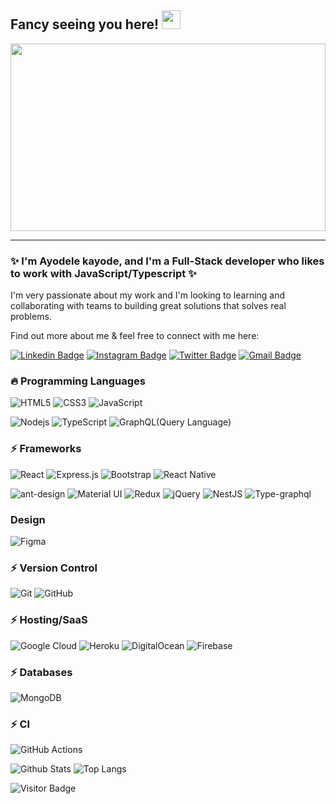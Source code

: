 ## Fancy seeing you here! <img src="https://raw.githubusercontent.com/ayorich/ayorich/master/wave.gif" width="30px">

<a href="#"><img src="https://raw.githubusercontent.com/ayorich/ayorich/master/remotecode.gif" width="100%" height="300" ></a>

---

### ✨ I'm Ayodele kayode, and I'm a Full-Stack developer who likes to work with JavaScript/Typescript ✨

I'm very passionate about my work and I'm looking to learning and collaborating with teams to building great solutions that solves real problems.

Find out more about me & feel free to connect with me here:

[![Linkedin Badge](https://img.shields.io/badge/linkedin%20-%230077B5.svg?style=for-the-badge&logo=Linkedin&logoColor=white&link=https://www.linkedin.com/in/ayoemma-51b561139/)](https://www.linkedin.com/in/ayoemma-51b561139/)
[![Instagram Badge](https://img.shields.io/badge/ay0rich%20-%23E4405F.svg?style=for-the-badge&logo=instagram&logoColor=white&link=https://www.instagram.com/ay0rich/)](https://www.instagram.com/ay0rich/)
[![Twitter Badge](https://img.shields.io/badge/Hayo_man%20-%231DA1F2.svg?style=for-the-badge&logo=Twitter&logoColor=white&link=https://twitter.com/Hayo_man)](https://twitter.com/Hayo_man)
[![Gmail Badge](https://img.shields.io/badge/-kayodele17@gmail.com-c14438?style=for-the-badge&logo=Gmail&logoColor=white&link=mailto:kayodele17@gmail.com)](mailto:kayodele17@gmail.com)

### 🔥 Programming Languages

![HTML5](https://img.shields.io/badge/-HTML5-E34F26?style=flat-square&logo=html5&logoColor=white)
![CSS3](https://img.shields.io/badge/-CSS3-1572B6?style=flat-square&logo=css3)
![JavaScript](https://img.shields.io/badge/-JavaScript-black?style=flat-square&logo=javascript)

![Nodejs](https://img.shields.io/badge/-Nodejs-black?style=flat-square&logo=Node.js)
![TypeScript](https://img.shields.io/badge/typescript%20-%23007ACC.svg?&style=flat-square&logo=typescript&logoColor=white)
![GraphQL](https://img.shields.io/badge/-GraphQL-E10098?style=flat-square&logo=graphql)(Query Language)

<!-- ![Python](https://img.shields.io/badge/-Python-black?style=flat-square&logo=Python) -->

### ⚡ Frameworks

![React](https://img.shields.io/badge/-React-black?style=flat-square&logo=react)
![Express.js](https://img.shields.io/badge/express.js%20-%23404d59.svg?&style=flat-square)
![Bootstrap](https://img.shields.io/badge/-Bootstrap-563D7C?style=flat-square&logo=bootstrap)
![React Native](https://img.shields.io/badge/react_native%20-%2320232a.svg?&style=flat-square&logo=react&logoColor=%2361DAFB)

![ant-design](https://img.shields.io/badge/-Ant%20Design-%230170FE?&style=flat-square&logo=ant-design&logoColor=white)
![Material UI](https://img.shields.io/badge/material%20ui%20-%230081CB.svg?&style=flat-square&logo=material-ui&logoColor=white)
![Redux](https://img.shields.io/badge/redux%20-%23593d88.svg?&style=flat-square&logo=redux&logoColor=white)
![jQuery](https://img.shields.io/badge/jquery%20-%230769AD.svg?&style=flat-square&logo=jquery&logoColor=white)
![NestJS](https://img.shields.io/badge/nestjs%20-%23E0234E.svg?&style=flat-square&logo=nestjs&logoColor=white)
![Type-graphql](https://img.shields.io/badge/-TypeGraphQL-%23C04392?&style=flat-square)

### Design

![Figma](https://img.shields.io/badge/figma%20-%23F24E1E.svg?&style=flat-square&logo=figma&logoColor=white)

### ⚡ Version Control

![Git](https://img.shields.io/badge/git%20-%23F05033.svg?&style=flat-square&logo=git&logoColor=white)
![GitHub](https://img.shields.io/badge/github%20-%23121011.svg?&style=flat-square&logo=github&logoColor=white)

### ⚡ Hosting/SaaS

![Google Cloud](https://img.shields.io/badge/Google%20Cloud%20-%234285F4.svg?&style=flat-square&logo=google-cloud&logoColor=white)
![Heroku](https://img.shields.io/badge/heroku%20-%23430098.svg?&style=flat-square&logo=heroku&logoColor=white)
![DigitalOcean](https://img.shields.io/badge/DigitalOcean-%230167ff.svg?&style=flat-square&logo=digitalOcean&logoColor=white)
![Firebase](https://img.shields.io/badge/firebase%20-%23039BE5.svg?&style=flat-square&logo=firebase)

### ⚡ Databases

![MongoDB](https://img.shields.io/badge/MongoDB-%234ea94b.svg?&style=flat-square&logo=mongodb&logoColor=white)

<!-- ![Postgres](https://img.shields.io/badge/postgres-%23316192.svg?&style=flat-square&logo=postgresql&logoColor=white) -->

### ⚡ CI

![GitHub Actions](https://img.shields.io/badge/github%20actions%20-%232671E5.svg?&style=for-the-badge&logo=github%20actions&logoColor=white)

![Github Stats](https://github-readme-stats.vercel.app/api?username=ayorich&count_private=true&show_icons=true&hide=contribs&include_all_commits=true)
![Top Langs](https://github-readme-stats.vercel.app/api/top-langs/?username=ayorich&hide=TeX&layout=compact)

![Visitor Badge](https://visitor-badge.laobi.icu/badge?page_id=ayorich.ayorich)

<!-- ![Type-graphql](https://img.shields.io/badge/-TypeGraphQL-%23C04392?&style=flat-square)
![ant-design](https://img.shields.io/badge/-Ant%20Design-%230170FE?&style=flat-square&logo=ant-design&logoColor=white)
![GraphQL](https://img.shields.io/badge/-GraphQL-E10098?style=flat-square&logo=graphql)(Query Language)

Testing Library jest mocha Jasmine selenium -->
